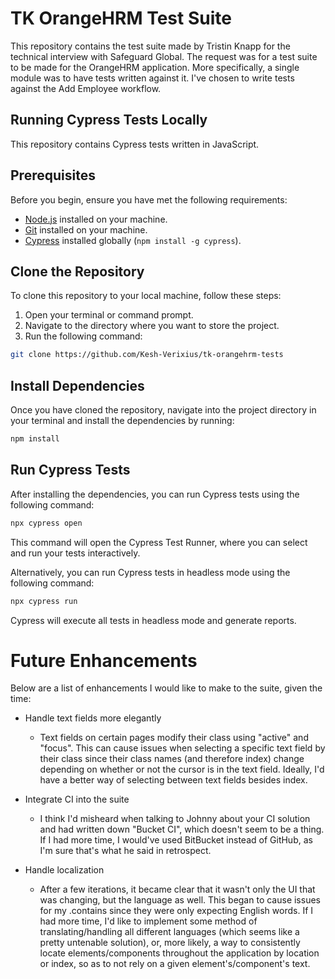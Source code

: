 # TK OrangeHRM Test Suite

This repository contains the test suite made by Tristin Knapp for the technical interview with Safeguard Global. The request was for a test suite to be made for the OrangeHRM application. More specifically, a single module was to have tests written against it. I've chosen to write tests against the Add Employee workflow.

## Running Cypress Tests Locally

This repository contains Cypress tests written in JavaScript.

## Prerequisites

Before you begin, ensure you have met the following requirements:

- [Node.js](https://nodejs.org/) installed on your machine.
- [Git](https://git-scm.com/) installed on your machine.
- [Cypress](https://www.cypress.io/) installed globally (`npm install -g cypress`).

## Clone the Repository

To clone this repository to your local machine, follow these steps:

1. Open your terminal or command prompt.
2. Navigate to the directory where you want to store the project.
3. Run the following command:

```bash
git clone https://github.com/Kesh-Verixius/tk-orangehrm-tests
```

## Install Dependencies

Once you have cloned the repository, navigate into the project directory in your terminal and install the dependencies by running:

```bash
npm install
```

## Run Cypress Tests

After installing the dependencies, you can run Cypress tests using the following command:

```bash
npx cypress open
```

This command will open the Cypress Test Runner, where you can select and run your tests interactively.

Alternatively, you can run Cypress tests in headless mode using the following command:

```bash
npx cypress run
```

Cypress will execute all tests in headless mode and generate reports.

# Future Enhancements

Below are a list of enhancements I would like to make to the suite, given the time:
* Handle text fields more elegantly
  * Text fields on certain pages modify their class using "active" and "focus". This can cause issues when selecting a specific text field by their class since their class names (and therefore index) change depending on whether or not the cursor is in the text field. Ideally, I'd have a better way of selecting between text fields besides index.

* Integrate CI into the suite
  * I think I'd misheard when talking to Johnny about your CI solution and had written down "Bucket CI", which doesn't seem to be a thing. If I had more time, I would've used BitBucket instead of GitHub, as I'm sure that's what he said in retrospect.
 
* Handle localization
  * After a few iterations, it became clear that it wasn't only the UI that was changing, but the language as well. This began to cause issues for my .contains since they were only expecting English words. If I had more time, I'd like to implement some method of translating/handling all different languages (which seems like a pretty untenable solution), or, more likely, a way to consistently locate elements/components throughout the application by location or index, so as to not rely on a given element's/component's text.
